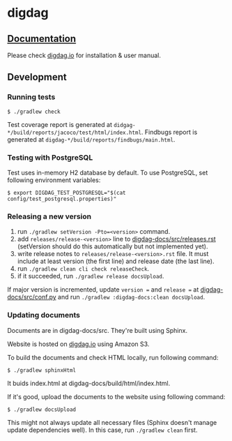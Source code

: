 # digdag

## [Documentation](http://digdag.io)

Please check [digdag.io](http://digdag.io) for installation & user manual.

## Development

### Running tests

```
$ ./gradlew check
```

Test coverage report is generated at `didgag-*/build/reports/jacoco/test/html/index.html`.
Findbugs report is generated at `digdag-*/build/reports/findbugs/main.html`.

### Testing with PostgreSQL

Test uses in-memory H2 database by default. To use PostgreSQL, set following environment variables:

```
$ export DIGDAG_TEST_POSTGRESQL="$(cat config/test_postgresql.properties)"
```

### Releasing a new version

1. run `./gradlew setVersion -Pto=<version>` command.
2. add `releases/release-<version>` line to [digdag-docs/src/releases.rst](digdag-docs/src/releases.rst) (setVersion should do this automatically but not implemented yet).
3. write release notes to `releases/release-<version>.rst` file. It must include at least version (the first line) and release date (the last line).
4. run `./gradlew clean cli check releaseCheck`.
5. if it succeeded, run `./gradlew release docsUpload`.

If major version is incremented, update `version =` and `release =` at [digdag-docs/src/conf.py](digdag-docs/src/conf.py) and run `./gradlew :digdag-docs:clean docsUpload`.


### Updating documents

Documents are in digdag-docs/src. They're built using Sphinx.

Website is hosted on [digdag.io](http://digdag.io) using Amazon S3.

To build the documents and check HTML locally, run following command:

```
$ ./gradlew sphinxHtml
```

It buids index.html at digdag-docs/build/html/index.html.

If it's good, upload the documents to the website using following command:

```
$ ./gradlew docsUpload
```

This might not always update all necessary files (Sphinx doesn't manage update dependencies well). In this case, run `./gradlew clean` first.


